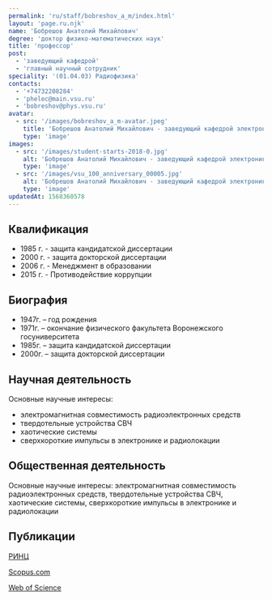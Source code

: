 ```yaml
---
permalink: 'ru/staff/bobreshov_a_m/index.html'
layout: 'page.ru.njk'
name: 'Бобрешов Анатолий Михайлович'
degree: 'доктор физико-математических наук'
title: 'профессор'
post:
  - 'заведующий кафедрой'
  - 'главный научный сотрудник'
speciality: '(01.04.03) Радиофизика'
contacts:
  - '+74732208284'
  - 'phelec@main.vsu.ru'
  - 'bobreshov@phys.vsu.ru'
avatar:
  - src: '/images/bobreshov_a_m-avatar.jpeg'
    title: 'Бобрешов Анатолий Михайлович - заведующий кафедрой электроники'
    type: 'image'
images:
  - src: '/images/student-starts-2018-0.jpg'
    alt: 'Бобрешов Анатолий Михайлович - заведующий кафедрой электроники - Студенческие старты'
    type: 'image'
  - src: '/images/vsu_100_anniversary_00005.jpg'
    alt: 'Бобрешов Анатолий Михайлович - заведующий кафедрой электроники - Встреча выпускников'
    type: 'image'
updatedAt: 1568360578
---
```

## Квалификация

- 1985 г. - защита кандидатской диссертации
- 2000 г. - защита докторской диссертации
- 2006 г. - Менеджмент в образовании
- 2015 г. - Противодействие коррупции

## Биография

- 1947г. – год рождения
- 1971г. – окончание физического факультета Воронежского госуниверситета
- 1985г. – защита кандидатской диссертации
- 2000г. – защита докторской диссертации

## Научная деятельность

Основные научные интересы:

- электромагнитная совместимость радиоэлектронных средств
- твердотельные устройства СВЧ
- хаотические системы
- сверхкороткие импульсы в электронике и радиолокации

## Общественная деятельность

Основные научные интересы: электромагнитная совместимость радиоэлектронных средств, твердотельные устройства СВЧ, хаотические системы, сверхкороткие импульсы в электронике и радиолокации

## Публикации

[РИНЦ](https://elibrary.ru/author_items.asp?authorid=197589&pubrole=100&show_refs=1&show_option=0)

[Scopus.com](https://www.scopus.com/authid/detail.uri?origin=resultslist&authorId=6508083676&zone=)

[Web of Science](http://apps.webofknowledge.com/OneClickSearchNoHistory.do?product=WOS&search_mode=OneClickSearchNoHistory&qid=4&SID=D4uNknDvKv4H1tiAy8c&needRegisterQuery=no&field=AU&value=Bobreshov,%20AM&from_dais=yes)
